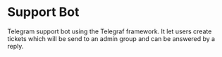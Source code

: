 # Support Bot
Telegram support bot using the Telegraf framework. It let users create tickets which will be send to an admin group and can be answered by a reply.
